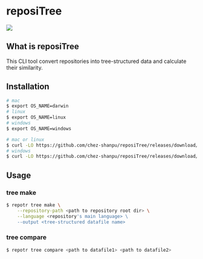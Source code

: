 # reposiTree

![](https://github.com/chez-shanpu/reposiTree/workflows/go_test/badge.svg)

## What is reposiTree
This CLI tool convert repositories into tree-structured data and calculate their similarity.

## Installation
```bash
# mac
$ export OS_NAME=darwin
# linux
$ export OS_NAME=linux
# windows
$ export OS_NAME=windows

# mac or linux
$ curl -LO https://github.com/chez-shanpu/reposiTree/releases/download/${VERSION}/repotr-${OS_NAME}-amd64
# windows
$ curl -LO https://github.com/chez-shanpu/reposiTree/releases/download/${VERSION}/repotr-${OS_NAME}-amd64.exe
```

## Usage
### tree make
```bash
$ repotr tree make \
    --repository-path <path to repository root dir> \
    --language <repository's main language> \
    --output <tree-structured datafile name>
```

### tree compare
```bash
$ repotr tree compare <path to datafile1> <path to datafile2>
```